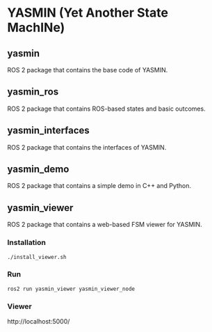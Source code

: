 # YASMIN (Yet Another State MachINe)

## yasmin

ROS 2 package that contains the base code of YASMIN.

## yasmin_ros

ROS 2 package that contains ROS-based states and basic outcomes.


## yasmin_interfaces

ROS 2 package that contains the interfaces of YASMIN.


## yasmin_demo

ROS 2 package that contains a simple demo in C++ and Python.


## yasmin_viewer

ROS 2 package that contains a web-based FSM viewer for YASMIN.


### Installation
```shell
./install_viewer.sh 
```

### Run
```shell
ros2 run yasmin_viewer yasmin_viewer_node
```

### Viewer
http://localhost:5000/
